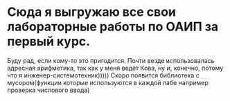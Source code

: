 # Сюда я выгружаю все свои лабораторные работы по ОАИП за первый курс.
Буду рад, если кому-то это пригодится.
Почти везде использовалась адресная арифметика, так как у меня ведёт Кова, ну и, конечно, потому что я инженер-системотехник)))))
Скоро появится библиотека с мусором(функции которые используются в каждой лабе например проверка числового ввода)
